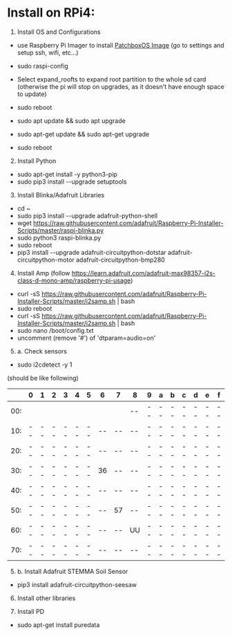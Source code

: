 # Install on RPi4:

1. Install OS and Configurations

- use Raspberry Pi Imager to install [PatchboxOS Image](https://blokas.io/patchbox-os/#patchbox-os-download) (go to settings and setup ssh, wifi, etc...)

- sudo raspi-config
- Select expand_roofts to expand root partition to the whole sd card (otherwise the pi will stop on upgrades, as it doesn't have enough space to update)
- sudo reboot

- sudo apt update && sudo apt upgrade
- sudo apt-get update && sudo apt-get upgrade
- sudo reboot

2. Install Python

- sudo apt-get install -y python3-pip
- sudo pip3 install --upgrade setuptools

3. Install Blinka/Adafruit Libraries

- cd ~
- sudo pip3 install --upgrade adafruit-python-shell
- wget https://raw.githubusercontent.com/adafruit/Raspberry-Pi-Installer-Scripts/master/raspi-blinka.py
- sudo python3 raspi-blinka.py
- sudo reboot
- pip3 install --upgrade adafruit-circuitpython-dotstar adafruit-circuitpython-motor adafruit-circuitpython-bmp280

4. Install Amp
(follow https://learn.adafruit.com/adafruit-max98357-i2s-class-d-mono-amp/raspberry-pi-usage)

- curl -sS https://raw.githubusercontent.com/adafruit/Raspberry-Pi-Installer-Scripts/master/i2samp.sh | bash
- sudo reboot
- curl -sS https://raw.githubusercontent.com/adafruit/Raspberry-Pi-Installer-Scripts/master/i2samp.sh | bash
- sudo nano /boot/config.txt
- uncomment (remove '#') of 'dtparam=audio=on'

5. a. Check sensors

- sudo i2cdetect -y 1

(should be like following)

|     | 0  | 1  | 2  | 3  | 4  | 5  | 6  | 7  | 8  | 9  | a  | b  | c  | d  | e  | f  |
|-----|----|----|----|----|----|----|----|----|----|----|----|----|----|----|----|----|
| 00: |    |    |    |    |    |    |    |    | -- | -- | -- | -- | -- | -- | -- | -- |
| 10: | -- | -- | -- | -- | -- | -- | -- | -- | -- | -- | -- | -- | -- | -- | -- | -- |
| 20: | -- | -- | -- | -- | -- | -- | -- | -- | -- | -- | -- | -- | -- | -- | -- | -- |
| 30: | -- | -- | -- | -- | -- | -- | 36 | -- | -- | -- | -- | -- | -- | -- | -- | -- |
| 40: | -- | -- | -- | -- | -- | -- | -- | -- | -- | -- | -- | -- | -- | -- | -- | -- |
| 50: | -- | -- | -- | -- | -- | -- | -- | 57 | -- | -- | -- | -- | -- | -- | -- | -- |
| 60: | -- | -- | -- | -- | -- | -- | -- | -- | UU | -- | -- | -- | -- | -- | -- | -- |
| 70: | -- | -- | -- | -- | -- | -- | -- | -- | -- | -- | -- | -- | -- | -- | -- | -- |

5. b. Install Adafruit STEMMA Soil Sensor

- pip3 install adafruit-circuitpython-seesaw

6. Install other libraries

8. Install PD

- sudo apt-get install puredata

